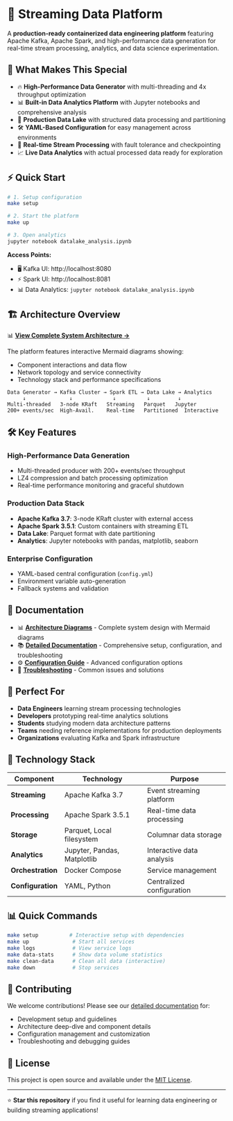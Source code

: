 # 🚀 Streaming Data Platform

A **production-ready containerized data engineering platform** featuring Apache Kafka, Apache Spark, and high-performance data generation for real-time stream processing, analytics, and data science experimentation.

## 🎯 What Makes This Special

- 🔥 **High-Performance Data Generator** with multi-threading and 4x throughput optimization
- 📊 **Built-in Data Analytics Platform** with Jupyter notebooks and comprehensive analysis
- 💾 **Production Data Lake** with structured data processing and partitioning
- 🛠️ **YAML-Based Configuration** for easy management across environments
- 🔄 **Real-time Stream Processing** with fault tolerance and checkpointing
- 📈 **Live Data Analytics** with actual processed data ready for exploration

## ⚡ Quick Start

```bash
# 1. Setup configuration
make setup

# 2. Start the platform
make up

# 3. Open analytics
jupyter notebook datalake_analysis.ipynb
```

**Access Points:**
- 🖥️ Kafka UI: http://localhost:8080
- ⚡ Spark UI: http://localhost:8081  
- 📊 Data Analytics: `jupyter notebook datalake_analysis.ipynb`

## 🏗️ Architecture Overview

📊 **[View Complete System Architecture →](./architecture.md)**

The platform features interactive Mermaid diagrams showing:
- Component interactions and data flow
- Network topology and service connectivity  
- Technology stack and performance specifications

```
Data Generator → Kafka Cluster → Spark ETL → Data Lake → Analytics
     ↓              ↓             ↓          ↓         ↓
Multi-threaded   3-node KRaft   Streaming   Parquet   Jupyter
200+ events/sec  High-Avail.    Real-time   Partitioned  Interactive
```

## 🛠️ Key Features

### **High-Performance Data Generation**
- Multi-threaded producer with 200+ events/sec throughput
- LZ4 compression and batch processing optimization
- Real-time performance monitoring and graceful shutdown

### **Production Data Stack**
- **Apache Kafka 3.7**: 3-node KRaft cluster with external access
- **Apache Spark 3.5.1**: Custom containers with streaming ETL
- **Data Lake**: Parquet format with date partitioning
- **Analytics**: Jupyter notebooks with pandas, matplotlib, seaborn

### **Enterprise Configuration**
- YAML-based central configuration (`config.yml`)
- Environment variable auto-generation
- Fallback systems and validation

## 📖 Documentation

- 📊 **[Architecture Diagrams](./architecture.md)** - Complete system design with Mermaid diagrams
- 📚 **[Detailed Documentation](./DETAILED_README.md)** - Comprehensive setup, configuration, and troubleshooting
- ⚙️ **[Configuration Guide](./DETAILED_README.md#configuration-changes)** - Advanced configuration options
- 🔧 **[Troubleshooting](./DETAILED_README.md#troubleshooting)** - Common issues and solutions

## 🎯 Perfect For

- **Data Engineers** learning stream processing technologies
- **Developers** prototyping real-time analytics solutions  
- **Students** studying modern data architecture patterns
- **Teams** needing reference implementations for production deployments
- **Organizations** evaluating Kafka and Spark infrastructure

## 🚀 Technology Stack

| Component | Technology | Purpose |
|-----------|------------|---------|
| **Streaming** | Apache Kafka 3.7 | Event streaming platform |
| **Processing** | Apache Spark 3.5.1 | Real-time data processing |
| **Storage** | Parquet, Local filesystem | Columnar data storage |
| **Analytics** | Jupyter, Pandas, Matplotlib | Interactive data analysis |
| **Orchestration** | Docker Compose | Service management |
| **Configuration** | YAML, Python | Centralized configuration |

## 📊 Quick Commands

```bash
make setup          # Interactive setup with dependencies
make up              # Start all services  
make logs            # View service logs
make data-stats      # Show data volume statistics
make clean-data      # Clean all data (interactive)
make down            # Stop services
```

## 🤝 Contributing

We welcome contributions! Please see our [detailed documentation](./DETAILED_README.md) for:
- Development setup and guidelines
- Architecture deep-dive and component details
- Configuration management and customization
- Troubleshooting and debugging guides

## 📄 License

This project is open source and available under the [MIT License](LICENSE).

---

⭐ **Star this repository** if you find it useful for learning data engineering or building streaming applications!